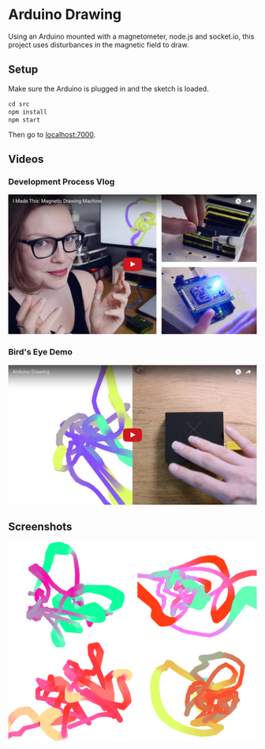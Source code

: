 # Arduino Drawing

Using an Arduino mounted with a magnetometer, node.js and socket.io, this project uses disturbances in the magnetic field to draw.

## Setup

Make sure the Arduino is plugged in and the sketch is loaded.

```
cd src
npm install
npm start
```

Then go to [localhost:7000](http://localhost:7000).

## Videos

### Development Process Vlog

[![I Made This: Magnetic Drawing Machine](/thumbnails/vlog.jpg?raw=true)](https://www.youtube.com/watch?v=mcMRlsAaGAs)

### Bird's Eye Demo

[![Arduino Drawing](/thumbnails/demo.jpg?raw=true)](https://www.youtube.com/watch?v=oeN270w83Cw)

## Screenshots

![Photos](/thumbnails/screenshots.jpg?raw=true)
